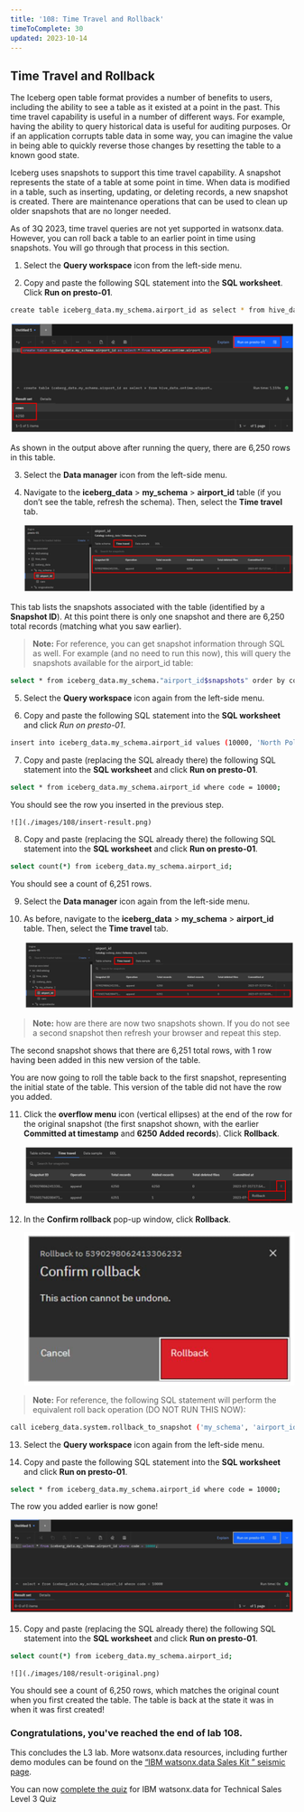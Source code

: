 ```yaml
---
title: '108: Time Travel and Rollback'
timeToComplete: 30
updated: 2023-10-14
---
```



## Time Travel and Rollback

The Iceberg open table format provides a number of benefits to users, including the ability to see a table as it existed at a point in the past. This time travel capability is useful in a number of different ways. For example, having the ability to query historical data is useful for auditing purposes. Or if an application corrupts table data in some way, you can imagine the value in being able to quickly reverse those changes by resetting the table to a known good state.

Iceberg uses snapshots to support this time travel capability. A snapshot represents the state of a table at some point in time. When data is modified in a table, such as inserting, updating, or deleting records, a new snapshot is created. There are maintenance operations that can be used to clean up older snapshots that are no longer needed.

As of 3Q 2023, time travel queries are not yet supported in watsonx.data. However, you can roll back a table to an earlier point in time using snapshots. You will go through that process in this section.


1. Select the **Query workspace** icon from the left-side menu.

2. Copy and paste the following SQL statement into the **SQL worksheet**. Click **Run on presto-01**.

  ```bash
  create table iceberg_data.my_schema.airport_id as select * from hive_data.ontime.airport_id;
  ```
  ![](./images/108/result.png)

  As shown in the output above after running the query, there are 6,250 rows in this table.

3. Select the **Data manager** icon from the left-side menu.

4. Navigate to the **iceberg_data** > **my_schema** > **airport_id** table (if you don’t see the table, refresh the schema). Then, select the **Time travel** tab.

    ![](./images/108/time-travel.png)

  This tab lists the snapshots associated with the table (identified by a **Snapshot ID**). At this point there is only one snapshot and there are 6,250 total records (matching what you saw earlier).

  > **Note:** For reference, you can get snapshot information through SQL as well. For example (and no need to run this now), this will query the snapshots available for the airport_id table:

  ```bash
  select * from iceberg_data.my_schema."airport_id$snapshots" order by committed_at;
  ```

5. Select the **Query workspace** icon again from the left-side menu.

6. Copy and paste the following SQL statement into the **SQL worksheet** and click *Run on presto-01*.

  ```bash
  insert into iceberg_data.my_schema.airport_id values (10000, 'North Pole: Reindeer Field');
  ```
7. Copy and paste (replacing the SQL already there) the following SQL statement into the **SQL worksheet** and click **Run on presto-01**.

  ```bash
  select * from iceberg_data.my_schema.airport_id where code = 10000;
  ```

  You should see the row you inserted in the previous step.

    ![](./images/108/insert-result.png)

8. Copy and paste (replacing the SQL already there) the following SQL statement into the **SQL worksheet** and click **Run on presto-01**.

  ```bash
  select count(*) from iceberg_data.my_schema.airport_id;
  ```
  You should see a count of 6,251 rows.

9. Select the **Data manager** icon again from the left-side menu.

10. As before, navigate to the **iceberg_data** > **my_schema** > **airport_id** table. Then, select the **Time travel** tab.

    ![](./images/108/time-travel-snapshot.png)

  > **Note:** how are there are now two snapshots shown. If you do not see a second snapshot then refresh your browser and repeat this step.

  The second snapshot shows that there are 6,251 total rows, with 1 row having been added in this new version of the table.

  You are now going to roll the table back to the first snapshot, representing the initial state of the table. This version of the table did not have the row you added.

11. Click the **overflow menu** icon (vertical ellipses) at the end of the row for the original snapshot (the first snapshot shown, with the earlier **Committed at timestamp** and **6250 Added records**). Click **Rollback**.

    ![](./images/108/rollback.png)

12. In the **Confirm rollback** pop-up window, click **Rollback**.

    ![](./images/108/rollback-confirm.png)


  > **Note:** For reference, the following SQL statement will perform the equivalent roll back operation (DO NOT RUN THIS NOW):

  ```bash
  call iceberg_data.system.rollback_to_snapshot ('my_schema', 'airport_id', <snapshotID>);
  ```

13. Select the **Query workspace** icon again from the left-side menu.

14. Copy and paste the following SQL statement into the **SQL worksheet** and click **Run on presto-01**.

  ```bash
  select * from iceberg_data.my_schema.airport_id where code = 10000;
  ```

  The row you added earlier is now gone!  

  ![](./images/108/rollback-result.png)

15. Copy and paste (replacing the SQL already there) the following SQL statement into the **SQL worksheet** and click **Run on presto-01**.

  ```bash
  select count(*) from iceberg_data.my_schema.airport_id;
  ```

    ![](./images/108/result-original.png)

  You should see a count of 6,250 rows, which matches the original count when you first created the table. The table is back at the state it was in when it was first created!

### Congratulations, you've reached the end of lab 108.

This concludes the L3 lab. More watsonx.data resources, including further demo modules can be found on the [“IBM watsonx.data Sales Kit
” seismic page](https://ibm.seismic.com/Link/Content/DCbbPfP64CX3RG4CJPH7bH8XjGBP).

You can now [complete the quiz](https://learn.ibm.com/course/view.php?id=13178) for IBM watsonx.data for Technical Sales Level 3 Quiz

